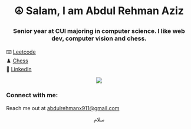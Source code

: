 # <p align="center">☮ Salam, I am Abdul Rehman Aziz</p>
### <p align="center">Senior year at CUI majoring in computer science. I like web dev, computer vision and chess.</p>
⌨️  [Leetcode](https://leetcode.com/fa19-bcs-016/)<br/>
♟️  [Chess](https://www.chess.com/member/yesstisabdi)<br/>
🤝 [LinkedIn](https://www.linkedin.com/in/abdul-rehman-aziz) <br/> 

<!-- <b>My GitHub Stats</b> -->

<!-- 
<a href="http://www.github.com/mishaosipovprodigy2"><img src="https://github-readme-stats.vercel.app/api?username=mishaosipovprodigy2&show_icons=true&hide=&count_private=true&title_color=6366f1&text_color=a855f7&icon_color=ec4899&bg_color=0f172a&hide_border=true&show_icons=true" alt="mishaosipovprodigy2's GitHub stats" /></a>
 -->

<!-- <a href="https://github.com/mishaosipovprodigy2" align="right"><img src="https://github-readme-stats.vercel.app/api/top-langs/?username=mishaosipovprodigy2&langs_count=10&title_color=6366f1&text_color=a855f7&icon_color=ec4899&bg_color=0f172a&hide_border=true&locale=en&custom_title=Top%20%Languages" alt="Top Languages" /></a> -->

<p align="center"><a href="http://www.github.com/mishaosipovprodigy2"><img src="https://github-readme-streak-stats.herokuapp.com/?user=mishaosipovprodigy2&stroke=a855f7&background=0f172a&ring=6366f1&fire=6366f1&currStreakNum=a855f7&currStreakLabel=6366f1&sideNums=a855f7&sideLabels=a855f7&dates=a855f7&hide_border=true" /></a></p>


### Connect with me:
Reach me out at [abdulrehmanx911@gmail.com](mailto:abdulrehmanx911@gmail.com?subject=Got%20an%20opportunity%20for%20you)
<p align="center">
 سلام
</p>
